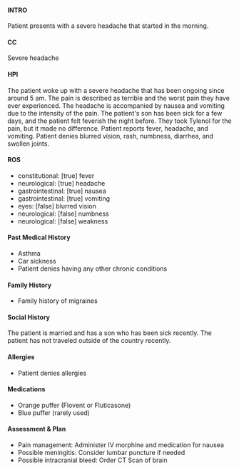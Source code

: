 #### INTRO 
Patient presents with a severe headache that started in the morning. 

#### CC 
Severe headache 

#### HPI 
The patient woke up with a severe headache that has been ongoing since around 5 am. The pain is described as terrible and the worst pain they have ever experienced. The headache is accompanied by nausea and vomiting due to the intensity of the pain. The patient's son has been sick for a few days, and the patient felt feverish the night before. They took Tylenol for the pain, but it made no difference. Patient reports fever, headache, and vomiting. Patient denies blurred vision, rash, numbness, diarrhea, and swollen joints.

#### ROS 
- constitutional: [true] fever
- neurological: [true] headache 
- gastrointestinal: [true] nausea 
- gastrointestinal: [true] vomiting 
- eyes: [false] blurred vision 
- neurological: [false] numbness 
- neurological: [false] weakness 

#### Past Medical History 
- Asthma
- Car sickness
- Patient denies having any other chronic conditions

#### Family History 
- Family history of migraines

#### Social History 
The patient is married and has a son who has been sick recently. The patient has not traveled outside of the country recently.

#### Allergies 
- Patient denies allergies

#### Medications 
- Orange puffer (Flovent or Fluticasone)
- Blue puffer (rarely used)

#### Assessment & Plan 
- Pain management: Administer IV morphine and medication for nausea
- Possible meningitis: Consider lumbar puncture if needed
- Possible intracranial bleed: Order CT Scan of brain

